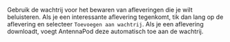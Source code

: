 Gebruik de wachtrij voor het bewaren van afleveringen die je wilt beluisteren.
Als je een interessante aflevering tegenkomt, tik dan lang op de aflevering en
selecteer `Toevoegen aan wachtrij`. Als je een aflevering downloadt, voegt
AntennaPod deze automatisch toe aan de wachtrij.
